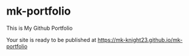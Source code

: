 # mk-portfolio
 This is My Github Portfolio

Your site is ready to be published at https://mk-knight23.github.io/mk-portfolio
